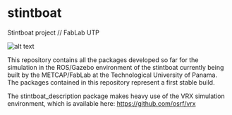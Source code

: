 # stintboat
Stintboat project // FabLab UTP

![alt text](https://github.com/[JoseMartinezLeon]/[stintboat]/blob/[master]/image.jpg?raw=true)

This repository contains all the packages developed so far for the simulation in the ROS/Gazebo environment of the stintboat currently
being built by the METCAP/FabLab at the Technological University of Panama. The packages contained in this repository represent a first
stable build.

The stintboat_description package makes heavy use of the VRX simulation environment, which is available here: https://github.com/osrf/vrx
